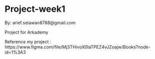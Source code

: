 <h1>Project-week1</h1>
<p>By: arief.seiawan8788@gmail.com</p>
<p>Project for Arkademy</p>
<p>Reference  my project : https://www.figma.com/file/Mj3THivoX0IaTPEZ4vJZoajw/Books?node-id=1%3A3</p>



